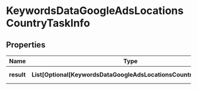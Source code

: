 # KeywordsDataGoogleAdsLocationsCountryTaskInfo


## Properties

| Name | Type | Description | Notes |
|------------ | ------------- | ------------- | -------------|
**result** | **List[Optional[KeywordsDataGoogleAdsLocationsCountryResultInfo]]** | array of results |[optional]|